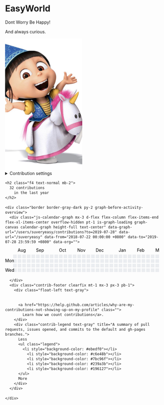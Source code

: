 # EasyWorld

Dont Worry Be Happy!

And always curious.

<img src="https://github.com/suveryeasy/EasyWorld/raw/master/pic/20170616173101_wjdLU.jpg" width="50%" height="50%">


<div class="js-yearly-contributions">
  
<div class="position-relative">

      
<details class="details-reset details-overlay dropdown float-right mt-1">
  <summary class="pinned-items-setting-link muted-link " aria-haspopup="menu">
    Contribution settings
    <div class="dropdown-caret"></div>
  </summary>

  <details-menu class="dropdown-menu dropdown-menu-sw contributions-setting-menu" role="menu">
    <form class="edit_user" action="/users/suveryeasy/set_private_contributions_preference" accept-charset="UTF-8" method="post"><input name="utf8" type="hidden" value="✓"><input type="hidden" name="_method" value="put"><input type="hidden" name="authenticity_token" value="ZTSat4PP/MVnZQy3IKjB4ooVgDxlEBQfmlSDa7eALY+NkyI0rFCyOiMGLx+N3VNBLf0jKvRn8bScfWdgbrbcIw==">
      <input type="hidden" name="return_to" id="return_to" value="profile" class="form-control">
      <button name="user[show_private_contribution_count]" value="1" type="submit" class="dropdown-item ws-normal btn-link text-left pl-5 " role="menuitem">
        <div class="text-bold">Private contributions</div>
        <span class="f6 mt-1">
            Turning on private contributions will show anonymized
            private activity on your profile.
        </span>
      </button>
</form>    <div role="none" class="dropdown-divider"></div>
    <form class="edit_user" action="/users/suveryeasy/set_activity_overview_preference" accept-charset="UTF-8" method="post"><input name="utf8" type="hidden" value="✓"><input type="hidden" name="_method" value="put"><input type="hidden" name="authenticity_token" value="8ikw/FO+HoR/Ui5DV6YRXrtPqO8vR4Txx6EOJqhlZfYuu0shxDgDTgmF5aLgvFZy6T4hYkYfWg3pCe2RlB4c3w==">
      <button type="submit" name="user[activity_overview_enabled]" value="1" class="dropdown-item ws-normal btn-link text-left pl-5 " role="menuitem">
        <div class="d-flex flex-items-center text-bold">
          Activity overview
        </div>
        <span class="f6 mt-1">
            Turning on the activity overview will show an overview of your activity
            across organizations and repositories.
        </span>
      </button>
</form>  </details-menu>
</details>


    <h2 class="f4 text-normal mb-2">
      32 contributions
        in the last year
    </h2>

    <div class="border border-gray-dark py-2 graph-before-activity-overview">
      <div class="js-calendar-graph mx-3 d-flex flex-column flex-items-end flex-xl-items-center overflow-hidden pt-1 is-graph-loading graph-canvas calendar-graph height-full text-center" data-graph-url="/users/suveryeasy/contributions?to=2019-07-28" data-url="/suveryeasy" data-from="2018-07-22 00:00:00 +0800" data-to="2019-07-28 23:59:59 +0800" data-org="">
        
<svg width="828" height="128" class="js-calendar-graph-svg">
  <g transform="translate(10, 20)" data-hydro-click="{&quot;event_type&quot;:&quot;user_profile.click&quot;,&quot;payload&quot;:{&quot;profile_user_id&quot;:53360325,&quot;target&quot;:&quot;CONTRIBUTION_CALENDAR_SQUARE&quot;,&quot;user_id&quot;:53360325,&quot;client_id&quot;:&quot;989712869.1564227621&quot;,&quot;originating_request_id&quot;:&quot;EAC4:5846:4E9FD4:71B9EA:5D3D232C&quot;,&quot;originating_url&quot;:&quot;https://github.com/suveryeasy&quot;,&quot;referrer&quot;:&quot;https://github.com/explore&quot;}}" data-hydro-click-hmac="9227486782c7e0b53fb16f0a1d66092c3379e82e0527aa6fef6b3cdaea2ec16a">
      <g transform="translate(0, 0)">
          <rect class="day" width="12" height="12" x="16" y="0" fill="#ebedf0" data-count="0" data-date="2018-07-29"></rect>
          <rect class="day" width="12" height="12" x="16" y="15" fill="#ebedf0" data-count="0" data-date="2018-07-30"></rect>
          <rect class="day" width="12" height="12" x="16" y="30" fill="#ebedf0" data-count="0" data-date="2018-07-31"></rect>
          <rect class="day" width="12" height="12" x="16" y="45" fill="#ebedf0" data-count="0" data-date="2018-08-01"></rect>
          <rect class="day" width="12" height="12" x="16" y="60" fill="#ebedf0" data-count="0" data-date="2018-08-02"></rect>
          <rect class="day" width="12" height="12" x="16" y="75" fill="#ebedf0" data-count="0" data-date="2018-08-03"></rect>
          <rect class="day" width="12" height="12" x="16" y="90" fill="#ebedf0" data-count="0" data-date="2018-08-04"></rect>
      </g>
      <g transform="translate(16, 0)">
          <rect class="day" width="12" height="12" x="15" y="0" fill="#ebedf0" data-count="0" data-date="2018-08-05"></rect>
          <rect class="day" width="12" height="12" x="15" y="15" fill="#ebedf0" data-count="0" data-date="2018-08-06"></rect>
          <rect class="day" width="12" height="12" x="15" y="30" fill="#ebedf0" data-count="0" data-date="2018-08-07"></rect>
          <rect class="day" width="12" height="12" x="15" y="45" fill="#ebedf0" data-count="0" data-date="2018-08-08"></rect>
          <rect class="day" width="12" height="12" x="15" y="60" fill="#ebedf0" data-count="0" data-date="2018-08-09"></rect>
          <rect class="day" width="12" height="12" x="15" y="75" fill="#ebedf0" data-count="0" data-date="2018-08-10"></rect>
          <rect class="day" width="12" height="12" x="15" y="90" fill="#ebedf0" data-count="0" data-date="2018-08-11"></rect>
      </g>
      <g transform="translate(32, 0)">
          <rect class="day" width="12" height="12" x="14" y="0" fill="#ebedf0" data-count="0" data-date="2018-08-12"></rect>
          <rect class="day" width="12" height="12" x="14" y="15" fill="#ebedf0" data-count="0" data-date="2018-08-13"></rect>
          <rect class="day" width="12" height="12" x="14" y="30" fill="#ebedf0" data-count="0" data-date="2018-08-14"></rect>
          <rect class="day" width="12" height="12" x="14" y="45" fill="#ebedf0" data-count="0" data-date="2018-08-15"></rect>
          <rect class="day" width="12" height="12" x="14" y="60" fill="#ebedf0" data-count="0" data-date="2018-08-16"></rect>
          <rect class="day" width="12" height="12" x="14" y="75" fill="#ebedf0" data-count="0" data-date="2018-08-17"></rect>
          <rect class="day" width="12" height="12" x="14" y="90" fill="#ebedf0" data-count="0" data-date="2018-08-18"></rect>
      </g>
      <g transform="translate(48, 0)">
          <rect class="day" width="12" height="12" x="13" y="0" fill="#ebedf0" data-count="0" data-date="2018-08-19"></rect>
          <rect class="day" width="12" height="12" x="13" y="15" fill="#ebedf0" data-count="0" data-date="2018-08-20"></rect>
          <rect class="day" width="12" height="12" x="13" y="30" fill="#ebedf0" data-count="0" data-date="2018-08-21"></rect>
          <rect class="day" width="12" height="12" x="13" y="45" fill="#ebedf0" data-count="0" data-date="2018-08-22"></rect>
          <rect class="day" width="12" height="12" x="13" y="60" fill="#ebedf0" data-count="0" data-date="2018-08-23"></rect>
          <rect class="day" width="12" height="12" x="13" y="75" fill="#ebedf0" data-count="0" data-date="2018-08-24"></rect>
          <rect class="day" width="12" height="12" x="13" y="90" fill="#ebedf0" data-count="0" data-date="2018-08-25"></rect>
      </g>
      <g transform="translate(64, 0)">
          <rect class="day" width="12" height="12" x="12" y="0" fill="#ebedf0" data-count="0" data-date="2018-08-26"></rect>
          <rect class="day" width="12" height="12" x="12" y="15" fill="#ebedf0" data-count="0" data-date="2018-08-27"></rect>
          <rect class="day" width="12" height="12" x="12" y="30" fill="#ebedf0" data-count="0" data-date="2018-08-28"></rect>
          <rect class="day" width="12" height="12" x="12" y="45" fill="#ebedf0" data-count="0" data-date="2018-08-29"></rect>
          <rect class="day" width="12" height="12" x="12" y="60" fill="#ebedf0" data-count="0" data-date="2018-08-30"></rect>
          <rect class="day" width="12" height="12" x="12" y="75" fill="#ebedf0" data-count="0" data-date="2018-08-31"></rect>
          <rect class="day" width="12" height="12" x="12" y="90" fill="#ebedf0" data-count="0" data-date="2018-09-01"></rect>
      </g>
      <g transform="translate(80, 0)">
          <rect class="day" width="12" height="12" x="11" y="0" fill="#ebedf0" data-count="0" data-date="2018-09-02"></rect>
          <rect class="day" width="12" height="12" x="11" y="15" fill="#ebedf0" data-count="0" data-date="2018-09-03"></rect>
          <rect class="day" width="12" height="12" x="11" y="30" fill="#ebedf0" data-count="0" data-date="2018-09-04"></rect>
          <rect class="day" width="12" height="12" x="11" y="45" fill="#ebedf0" data-count="0" data-date="2018-09-05"></rect>
          <rect class="day" width="12" height="12" x="11" y="60" fill="#ebedf0" data-count="0" data-date="2018-09-06"></rect>
          <rect class="day" width="12" height="12" x="11" y="75" fill="#ebedf0" data-count="0" data-date="2018-09-07"></rect>
          <rect class="day" width="12" height="12" x="11" y="90" fill="#ebedf0" data-count="0" data-date="2018-09-08"></rect>
      </g>
      <g transform="translate(96, 0)">
          <rect class="day" width="12" height="12" x="10" y="0" fill="#ebedf0" data-count="0" data-date="2018-09-09"></rect>
          <rect class="day" width="12" height="12" x="10" y="15" fill="#ebedf0" data-count="0" data-date="2018-09-10"></rect>
          <rect class="day" width="12" height="12" x="10" y="30" fill="#ebedf0" data-count="0" data-date="2018-09-11"></rect>
          <rect class="day" width="12" height="12" x="10" y="45" fill="#ebedf0" data-count="0" data-date="2018-09-12"></rect>
          <rect class="day" width="12" height="12" x="10" y="60" fill="#ebedf0" data-count="0" data-date="2018-09-13"></rect>
          <rect class="day" width="12" height="12" x="10" y="75" fill="#ebedf0" data-count="0" data-date="2018-09-14"></rect>
          <rect class="day" width="12" height="12" x="10" y="90" fill="#ebedf0" data-count="0" data-date="2018-09-15"></rect>
      </g>
      <g transform="translate(112, 0)">
          <rect class="day" width="12" height="12" x="9" y="0" fill="#ebedf0" data-count="0" data-date="2018-09-16"></rect>
          <rect class="day" width="12" height="12" x="9" y="15" fill="#ebedf0" data-count="0" data-date="2018-09-17"></rect>
          <rect class="day" width="12" height="12" x="9" y="30" fill="#ebedf0" data-count="0" data-date="2018-09-18"></rect>
          <rect class="day" width="12" height="12" x="9" y="45" fill="#ebedf0" data-count="0" data-date="2018-09-19"></rect>
          <rect class="day" width="12" height="12" x="9" y="60" fill="#ebedf0" data-count="0" data-date="2018-09-20"></rect>
          <rect class="day" width="12" height="12" x="9" y="75" fill="#ebedf0" data-count="0" data-date="2018-09-21"></rect>
          <rect class="day" width="12" height="12" x="9" y="90" fill="#ebedf0" data-count="0" data-date="2018-09-22"></rect>
      </g>
      <g transform="translate(128, 0)">
          <rect class="day" width="12" height="12" x="8" y="0" fill="#ebedf0" data-count="0" data-date="2018-09-23"></rect>
          <rect class="day" width="12" height="12" x="8" y="15" fill="#ebedf0" data-count="0" data-date="2018-09-24"></rect>
          <rect class="day" width="12" height="12" x="8" y="30" fill="#ebedf0" data-count="0" data-date="2018-09-25"></rect>
          <rect class="day" width="12" height="12" x="8" y="45" fill="#ebedf0" data-count="0" data-date="2018-09-26"></rect>
          <rect class="day" width="12" height="12" x="8" y="60" fill="#ebedf0" data-count="0" data-date="2018-09-27"></rect>
          <rect class="day" width="12" height="12" x="8" y="75" fill="#ebedf0" data-count="0" data-date="2018-09-28"></rect>
          <rect class="day" width="12" height="12" x="8" y="90" fill="#ebedf0" data-count="0" data-date="2018-09-29"></rect>
      </g>
      <g transform="translate(144, 0)">
          <rect class="day" width="12" height="12" x="7" y="0" fill="#ebedf0" data-count="0" data-date="2018-09-30"></rect>
          <rect class="day" width="12" height="12" x="7" y="15" fill="#ebedf0" data-count="0" data-date="2018-10-01"></rect>
          <rect class="day" width="12" height="12" x="7" y="30" fill="#ebedf0" data-count="0" data-date="2018-10-02"></rect>
          <rect class="day" width="12" height="12" x="7" y="45" fill="#ebedf0" data-count="0" data-date="2018-10-03"></rect>
          <rect class="day" width="12" height="12" x="7" y="60" fill="#ebedf0" data-count="0" data-date="2018-10-04"></rect>
          <rect class="day" width="12" height="12" x="7" y="75" fill="#ebedf0" data-count="0" data-date="2018-10-05"></rect>
          <rect class="day" width="12" height="12" x="7" y="90" fill="#ebedf0" data-count="0" data-date="2018-10-06"></rect>
      </g>
      <g transform="translate(160, 0)">
          <rect class="day" width="12" height="12" x="6" y="0" fill="#ebedf0" data-count="0" data-date="2018-10-07"></rect>
          <rect class="day" width="12" height="12" x="6" y="15" fill="#ebedf0" data-count="0" data-date="2018-10-08"></rect>
          <rect class="day" width="12" height="12" x="6" y="30" fill="#ebedf0" data-count="0" data-date="2018-10-09"></rect>
          <rect class="day" width="12" height="12" x="6" y="45" fill="#ebedf0" data-count="0" data-date="2018-10-10"></rect>
          <rect class="day" width="12" height="12" x="6" y="60" fill="#ebedf0" data-count="0" data-date="2018-10-11"></rect>
          <rect class="day" width="12" height="12" x="6" y="75" fill="#ebedf0" data-count="0" data-date="2018-10-12"></rect>
          <rect class="day" width="12" height="12" x="6" y="90" fill="#ebedf0" data-count="0" data-date="2018-10-13"></rect>
      </g>
      <g transform="translate(176, 0)">
          <rect class="day" width="12" height="12" x="5" y="0" fill="#ebedf0" data-count="0" data-date="2018-10-14"></rect>
          <rect class="day" width="12" height="12" x="5" y="15" fill="#ebedf0" data-count="0" data-date="2018-10-15"></rect>
          <rect class="day" width="12" height="12" x="5" y="30" fill="#ebedf0" data-count="0" data-date="2018-10-16"></rect>
          <rect class="day" width="12" height="12" x="5" y="45" fill="#ebedf0" data-count="0" data-date="2018-10-17"></rect>
          <rect class="day" width="12" height="12" x="5" y="60" fill="#ebedf0" data-count="0" data-date="2018-10-18"></rect>
          <rect class="day" width="12" height="12" x="5" y="75" fill="#ebedf0" data-count="0" data-date="2018-10-19"></rect>
          <rect class="day" width="12" height="12" x="5" y="90" fill="#ebedf0" data-count="0" data-date="2018-10-20"></rect>
      </g>
      <g transform="translate(192, 0)">
          <rect class="day" width="12" height="12" x="4" y="0" fill="#ebedf0" data-count="0" data-date="2018-10-21"></rect>
          <rect class="day" width="12" height="12" x="4" y="15" fill="#ebedf0" data-count="0" data-date="2018-10-22"></rect>
          <rect class="day" width="12" height="12" x="4" y="30" fill="#ebedf0" data-count="0" data-date="2018-10-23"></rect>
          <rect class="day" width="12" height="12" x="4" y="45" fill="#ebedf0" data-count="0" data-date="2018-10-24"></rect>
          <rect class="day" width="12" height="12" x="4" y="60" fill="#ebedf0" data-count="0" data-date="2018-10-25"></rect>
          <rect class="day" width="12" height="12" x="4" y="75" fill="#ebedf0" data-count="0" data-date="2018-10-26"></rect>
          <rect class="day" width="12" height="12" x="4" y="90" fill="#ebedf0" data-count="0" data-date="2018-10-27"></rect>
      </g>
      <g transform="translate(208, 0)">
          <rect class="day" width="12" height="12" x="3" y="0" fill="#ebedf0" data-count="0" data-date="2018-10-28"></rect>
          <rect class="day" width="12" height="12" x="3" y="15" fill="#ebedf0" data-count="0" data-date="2018-10-29"></rect>
          <rect class="day" width="12" height="12" x="3" y="30" fill="#ebedf0" data-count="0" data-date="2018-10-30"></rect>
          <rect class="day" width="12" height="12" x="3" y="45" fill="#ebedf0" data-count="0" data-date="2018-10-31"></rect>
          <rect class="day" width="12" height="12" x="3" y="60" fill="#ebedf0" data-count="0" data-date="2018-11-01"></rect>
          <rect class="day" width="12" height="12" x="3" y="75" fill="#ebedf0" data-count="0" data-date="2018-11-02"></rect>
          <rect class="day" width="12" height="12" x="3" y="90" fill="#ebedf0" data-count="0" data-date="2018-11-03"></rect>
      </g>
      <g transform="translate(224, 0)">
          <rect class="day" width="12" height="12" x="2" y="0" fill="#ebedf0" data-count="0" data-date="2018-11-04"></rect>
          <rect class="day" width="12" height="12" x="2" y="15" fill="#ebedf0" data-count="0" data-date="2018-11-05"></rect>
          <rect class="day" width="12" height="12" x="2" y="30" fill="#ebedf0" data-count="0" data-date="2018-11-06"></rect>
          <rect class="day" width="12" height="12" x="2" y="45" fill="#ebedf0" data-count="0" data-date="2018-11-07"></rect>
          <rect class="day" width="12" height="12" x="2" y="60" fill="#ebedf0" data-count="0" data-date="2018-11-08"></rect>
          <rect class="day" width="12" height="12" x="2" y="75" fill="#ebedf0" data-count="0" data-date="2018-11-09"></rect>
          <rect class="day" width="12" height="12" x="2" y="90" fill="#ebedf0" data-count="0" data-date="2018-11-10"></rect>
      </g>
      <g transform="translate(240, 0)">
          <rect class="day" width="12" height="12" x="1" y="0" fill="#ebedf0" data-count="0" data-date="2018-11-11"></rect>
          <rect class="day" width="12" height="12" x="1" y="15" fill="#ebedf0" data-count="0" data-date="2018-11-12"></rect>
          <rect class="day" width="12" height="12" x="1" y="30" fill="#ebedf0" data-count="0" data-date="2018-11-13"></rect>
          <rect class="day" width="12" height="12" x="1" y="45" fill="#ebedf0" data-count="0" data-date="2018-11-14"></rect>
          <rect class="day" width="12" height="12" x="1" y="60" fill="#ebedf0" data-count="0" data-date="2018-11-15"></rect>
          <rect class="day" width="12" height="12" x="1" y="75" fill="#ebedf0" data-count="0" data-date="2018-11-16"></rect>
          <rect class="day" width="12" height="12" x="1" y="90" fill="#ebedf0" data-count="0" data-date="2018-11-17"></rect>
      </g>
      <g transform="translate(256, 0)">
          <rect class="day" width="12" height="12" x="0" y="0" fill="#ebedf0" data-count="0" data-date="2018-11-18"></rect>
          <rect class="day" width="12" height="12" x="0" y="15" fill="#ebedf0" data-count="0" data-date="2018-11-19"></rect>
          <rect class="day" width="12" height="12" x="0" y="30" fill="#ebedf0" data-count="0" data-date="2018-11-20"></rect>
          <rect class="day" width="12" height="12" x="0" y="45" fill="#ebedf0" data-count="0" data-date="2018-11-21"></rect>
          <rect class="day" width="12" height="12" x="0" y="60" fill="#ebedf0" data-count="0" data-date="2018-11-22"></rect>
          <rect class="day" width="12" height="12" x="0" y="75" fill="#ebedf0" data-count="0" data-date="2018-11-23"></rect>
          <rect class="day" width="12" height="12" x="0" y="90" fill="#ebedf0" data-count="0" data-date="2018-11-24"></rect>
      </g>
      <g transform="translate(272, 0)">
          <rect class="day" width="12" height="12" x="-1" y="0" fill="#ebedf0" data-count="0" data-date="2018-11-25"></rect>
          <rect class="day" width="12" height="12" x="-1" y="15" fill="#ebedf0" data-count="0" data-date="2018-11-26"></rect>
          <rect class="day" width="12" height="12" x="-1" y="30" fill="#ebedf0" data-count="0" data-date="2018-11-27"></rect>
          <rect class="day" width="12" height="12" x="-1" y="45" fill="#ebedf0" data-count="0" data-date="2018-11-28"></rect>
          <rect class="day" width="12" height="12" x="-1" y="60" fill="#ebedf0" data-count="0" data-date="2018-11-29"></rect>
          <rect class="day" width="12" height="12" x="-1" y="75" fill="#ebedf0" data-count="0" data-date="2018-11-30"></rect>
          <rect class="day" width="12" height="12" x="-1" y="90" fill="#ebedf0" data-count="0" data-date="2018-12-01"></rect>
      </g>
      <g transform="translate(288, 0)">
          <rect class="day" width="12" height="12" x="-2" y="0" fill="#ebedf0" data-count="0" data-date="2018-12-02"></rect>
          <rect class="day" width="12" height="12" x="-2" y="15" fill="#ebedf0" data-count="0" data-date="2018-12-03"></rect>
          <rect class="day" width="12" height="12" x="-2" y="30" fill="#ebedf0" data-count="0" data-date="2018-12-04"></rect>
          <rect class="day" width="12" height="12" x="-2" y="45" fill="#ebedf0" data-count="0" data-date="2018-12-05"></rect>
          <rect class="day" width="12" height="12" x="-2" y="60" fill="#ebedf0" data-count="0" data-date="2018-12-06"></rect>
          <rect class="day" width="12" height="12" x="-2" y="75" fill="#ebedf0" data-count="0" data-date="2018-12-07"></rect>
          <rect class="day" width="12" height="12" x="-2" y="90" fill="#ebedf0" data-count="0" data-date="2018-12-08"></rect>
      </g>
      <g transform="translate(304, 0)">
          <rect class="day" width="12" height="12" x="-3" y="0" fill="#ebedf0" data-count="0" data-date="2018-12-09"></rect>
          <rect class="day" width="12" height="12" x="-3" y="15" fill="#ebedf0" data-count="0" data-date="2018-12-10"></rect>
          <rect class="day" width="12" height="12" x="-3" y="30" fill="#ebedf0" data-count="0" data-date="2018-12-11"></rect>
          <rect class="day" width="12" height="12" x="-3" y="45" fill="#ebedf0" data-count="0" data-date="2018-12-12"></rect>
          <rect class="day" width="12" height="12" x="-3" y="60" fill="#ebedf0" data-count="0" data-date="2018-12-13"></rect>
          <rect class="day" width="12" height="12" x="-3" y="75" fill="#ebedf0" data-count="0" data-date="2018-12-14"></rect>
          <rect class="day" width="12" height="12" x="-3" y="90" fill="#ebedf0" data-count="0" data-date="2018-12-15"></rect>
      </g>
      <g transform="translate(320, 0)">
          <rect class="day" width="12" height="12" x="-4" y="0" fill="#ebedf0" data-count="0" data-date="2018-12-16"></rect>
          <rect class="day" width="12" height="12" x="-4" y="15" fill="#ebedf0" data-count="0" data-date="2018-12-17"></rect>
          <rect class="day" width="12" height="12" x="-4" y="30" fill="#ebedf0" data-count="0" data-date="2018-12-18"></rect>
          <rect class="day" width="12" height="12" x="-4" y="45" fill="#ebedf0" data-count="0" data-date="2018-12-19"></rect>
          <rect class="day" width="12" height="12" x="-4" y="60" fill="#ebedf0" data-count="0" data-date="2018-12-20"></rect>
          <rect class="day" width="12" height="12" x="-4" y="75" fill="#ebedf0" data-count="0" data-date="2018-12-21"></rect>
          <rect class="day" width="12" height="12" x="-4" y="90" fill="#ebedf0" data-count="0" data-date="2018-12-22"></rect>
      </g>
      <g transform="translate(336, 0)">
          <rect class="day" width="12" height="12" x="-5" y="0" fill="#ebedf0" data-count="0" data-date="2018-12-23"></rect>
          <rect class="day" width="12" height="12" x="-5" y="15" fill="#ebedf0" data-count="0" data-date="2018-12-24"></rect>
          <rect class="day" width="12" height="12" x="-5" y="30" fill="#ebedf0" data-count="0" data-date="2018-12-25"></rect>
          <rect class="day" width="12" height="12" x="-5" y="45" fill="#ebedf0" data-count="0" data-date="2018-12-26"></rect>
          <rect class="day" width="12" height="12" x="-5" y="60" fill="#ebedf0" data-count="0" data-date="2018-12-27"></rect>
          <rect class="day" width="12" height="12" x="-5" y="75" fill="#ebedf0" data-count="0" data-date="2018-12-28"></rect>
          <rect class="day" width="12" height="12" x="-5" y="90" fill="#ebedf0" data-count="0" data-date="2018-12-29"></rect>
      </g>
      <g transform="translate(352, 0)">
          <rect class="day" width="12" height="12" x="-6" y="0" fill="#ebedf0" data-count="0" data-date="2018-12-30"></rect>
          <rect class="day" width="12" height="12" x="-6" y="15" fill="#ebedf0" data-count="0" data-date="2018-12-31"></rect>
          <rect class="day" width="12" height="12" x="-6" y="30" fill="#ebedf0" data-count="0" data-date="2019-01-01"></rect>
          <rect class="day" width="12" height="12" x="-6" y="45" fill="#ebedf0" data-count="0" data-date="2019-01-02"></rect>
          <rect class="day" width="12" height="12" x="-6" y="60" fill="#ebedf0" data-count="0" data-date="2019-01-03"></rect>
          <rect class="day" width="12" height="12" x="-6" y="75" fill="#ebedf0" data-count="0" data-date="2019-01-04"></rect>
          <rect class="day" width="12" height="12" x="-6" y="90" fill="#ebedf0" data-count="0" data-date="2019-01-05"></rect>
      </g>
      <g transform="translate(368, 0)">
          <rect class="day" width="12" height="12" x="-7" y="0" fill="#ebedf0" data-count="0" data-date="2019-01-06"></rect>
          <rect class="day" width="12" height="12" x="-7" y="15" fill="#ebedf0" data-count="0" data-date="2019-01-07"></rect>
          <rect class="day" width="12" height="12" x="-7" y="30" fill="#ebedf0" data-count="0" data-date="2019-01-08"></rect>
          <rect class="day" width="12" height="12" x="-7" y="45" fill="#ebedf0" data-count="0" data-date="2019-01-09"></rect>
          <rect class="day" width="12" height="12" x="-7" y="60" fill="#ebedf0" data-count="0" data-date="2019-01-10"></rect>
          <rect class="day" width="12" height="12" x="-7" y="75" fill="#ebedf0" data-count="0" data-date="2019-01-11"></rect>
          <rect class="day" width="12" height="12" x="-7" y="90" fill="#ebedf0" data-count="0" data-date="2019-01-12"></rect>
      </g>
      <g transform="translate(384, 0)">
          <rect class="day" width="12" height="12" x="-8" y="0" fill="#ebedf0" data-count="0" data-date="2019-01-13"></rect>
          <rect class="day" width="12" height="12" x="-8" y="15" fill="#ebedf0" data-count="0" data-date="2019-01-14"></rect>
          <rect class="day" width="12" height="12" x="-8" y="30" fill="#ebedf0" data-count="0" data-date="2019-01-15"></rect>
          <rect class="day" width="12" height="12" x="-8" y="45" fill="#ebedf0" data-count="0" data-date="2019-01-16"></rect>
          <rect class="day" width="12" height="12" x="-8" y="60" fill="#ebedf0" data-count="0" data-date="2019-01-17"></rect>
          <rect class="day" width="12" height="12" x="-8" y="75" fill="#ebedf0" data-count="0" data-date="2019-01-18"></rect>
          <rect class="day" width="12" height="12" x="-8" y="90" fill="#ebedf0" data-count="0" data-date="2019-01-19"></rect>
      </g>
      <g transform="translate(400, 0)">
          <rect class="day" width="12" height="12" x="-9" y="0" fill="#ebedf0" data-count="0" data-date="2019-01-20"></rect>
          <rect class="day" width="12" height="12" x="-9" y="15" fill="#ebedf0" data-count="0" data-date="2019-01-21"></rect>
          <rect class="day" width="12" height="12" x="-9" y="30" fill="#ebedf0" data-count="0" data-date="2019-01-22"></rect>
          <rect class="day" width="12" height="12" x="-9" y="45" fill="#ebedf0" data-count="0" data-date="2019-01-23"></rect>
          <rect class="day" width="12" height="12" x="-9" y="60" fill="#ebedf0" data-count="0" data-date="2019-01-24"></rect>
          <rect class="day" width="12" height="12" x="-9" y="75" fill="#ebedf0" data-count="0" data-date="2019-01-25"></rect>
          <rect class="day" width="12" height="12" x="-9" y="90" fill="#ebedf0" data-count="0" data-date="2019-01-26"></rect>
      </g>
      <g transform="translate(416, 0)">
          <rect class="day" width="12" height="12" x="-10" y="0" fill="#ebedf0" data-count="0" data-date="2019-01-27"></rect>
          <rect class="day" width="12" height="12" x="-10" y="15" fill="#ebedf0" data-count="0" data-date="2019-01-28"></rect>
          <rect class="day" width="12" height="12" x="-10" y="30" fill="#ebedf0" data-count="0" data-date="2019-01-29"></rect>
          <rect class="day" width="12" height="12" x="-10" y="45" fill="#ebedf0" data-count="0" data-date="2019-01-30"></rect>
          <rect class="day" width="12" height="12" x="-10" y="60" fill="#ebedf0" data-count="0" data-date="2019-01-31"></rect>
          <rect class="day" width="12" height="12" x="-10" y="75" fill="#ebedf0" data-count="0" data-date="2019-02-01"></rect>
          <rect class="day" width="12" height="12" x="-10" y="90" fill="#ebedf0" data-count="0" data-date="2019-02-02"></rect>
      </g>
      <g transform="translate(432, 0)">
          <rect class="day" width="12" height="12" x="-11" y="0" fill="#ebedf0" data-count="0" data-date="2019-02-03"></rect>
          <rect class="day" width="12" height="12" x="-11" y="15" fill="#ebedf0" data-count="0" data-date="2019-02-04"></rect>
          <rect class="day" width="12" height="12" x="-11" y="30" fill="#ebedf0" data-count="0" data-date="2019-02-05"></rect>
          <rect class="day" width="12" height="12" x="-11" y="45" fill="#ebedf0" data-count="0" data-date="2019-02-06"></rect>
          <rect class="day" width="12" height="12" x="-11" y="60" fill="#ebedf0" data-count="0" data-date="2019-02-07"></rect>
          <rect class="day" width="12" height="12" x="-11" y="75" fill="#ebedf0" data-count="0" data-date="2019-02-08"></rect>
          <rect class="day" width="12" height="12" x="-11" y="90" fill="#ebedf0" data-count="0" data-date="2019-02-09"></rect>
      </g>
      <g transform="translate(448, 0)">
          <rect class="day" width="12" height="12" x="-12" y="0" fill="#ebedf0" data-count="0" data-date="2019-02-10"></rect>
          <rect class="day" width="12" height="12" x="-12" y="15" fill="#ebedf0" data-count="0" data-date="2019-02-11"></rect>
          <rect class="day" width="12" height="12" x="-12" y="30" fill="#ebedf0" data-count="0" data-date="2019-02-12"></rect>
          <rect class="day" width="12" height="12" x="-12" y="45" fill="#ebedf0" data-count="0" data-date="2019-02-13"></rect>
          <rect class="day" width="12" height="12" x="-12" y="60" fill="#ebedf0" data-count="0" data-date="2019-02-14"></rect>
          <rect class="day" width="12" height="12" x="-12" y="75" fill="#ebedf0" data-count="0" data-date="2019-02-15"></rect>
          <rect class="day" width="12" height="12" x="-12" y="90" fill="#ebedf0" data-count="0" data-date="2019-02-16"></rect>
      </g>
      <g transform="translate(464, 0)">
          <rect class="day" width="12" height="12" x="-13" y="0" fill="#ebedf0" data-count="0" data-date="2019-02-17"></rect>
          <rect class="day" width="12" height="12" x="-13" y="15" fill="#ebedf0" data-count="0" data-date="2019-02-18"></rect>
          <rect class="day" width="12" height="12" x="-13" y="30" fill="#ebedf0" data-count="0" data-date="2019-02-19"></rect>
          <rect class="day" width="12" height="12" x="-13" y="45" fill="#ebedf0" data-count="0" data-date="2019-02-20"></rect>
          <rect class="day" width="12" height="12" x="-13" y="60" fill="#ebedf0" data-count="0" data-date="2019-02-21"></rect>
          <rect class="day" width="12" height="12" x="-13" y="75" fill="#ebedf0" data-count="0" data-date="2019-02-22"></rect>
          <rect class="day" width="12" height="12" x="-13" y="90" fill="#ebedf0" data-count="0" data-date="2019-02-23"></rect>
      </g>
      <g transform="translate(480, 0)">
          <rect class="day" width="12" height="12" x="-14" y="0" fill="#ebedf0" data-count="0" data-date="2019-02-24"></rect>
          <rect class="day" width="12" height="12" x="-14" y="15" fill="#ebedf0" data-count="0" data-date="2019-02-25"></rect>
          <rect class="day" width="12" height="12" x="-14" y="30" fill="#ebedf0" data-count="0" data-date="2019-02-26"></rect>
          <rect class="day" width="12" height="12" x="-14" y="45" fill="#ebedf0" data-count="0" data-date="2019-02-27"></rect>
          <rect class="day" width="12" height="12" x="-14" y="60" fill="#ebedf0" data-count="0" data-date="2019-02-28"></rect>
          <rect class="day" width="12" height="12" x="-14" y="75" fill="#ebedf0" data-count="0" data-date="2019-03-01"></rect>
          <rect class="day" width="12" height="12" x="-14" y="90" fill="#ebedf0" data-count="0" data-date="2019-03-02"></rect>
      </g>
      <g transform="translate(496, 0)">
          <rect class="day" width="12" height="12" x="-15" y="0" fill="#ebedf0" data-count="0" data-date="2019-03-03"></rect>
          <rect class="day" width="12" height="12" x="-15" y="15" fill="#ebedf0" data-count="0" data-date="2019-03-04"></rect>
          <rect class="day" width="12" height="12" x="-15" y="30" fill="#ebedf0" data-count="0" data-date="2019-03-05"></rect>
          <rect class="day" width="12" height="12" x="-15" y="45" fill="#ebedf0" data-count="0" data-date="2019-03-06"></rect>
          <rect class="day" width="12" height="12" x="-15" y="60" fill="#ebedf0" data-count="0" data-date="2019-03-07"></rect>
          <rect class="day" width="12" height="12" x="-15" y="75" fill="#ebedf0" data-count="0" data-date="2019-03-08"></rect>
          <rect class="day" width="12" height="12" x="-15" y="90" fill="#ebedf0" data-count="0" data-date="2019-03-09"></rect>
      </g>
      <g transform="translate(512, 0)">
          <rect class="day" width="12" height="12" x="-16" y="0" fill="#ebedf0" data-count="0" data-date="2019-03-10"></rect>
          <rect class="day" width="12" height="12" x="-16" y="15" fill="#ebedf0" data-count="0" data-date="2019-03-11"></rect>
          <rect class="day" width="12" height="12" x="-16" y="30" fill="#ebedf0" data-count="0" data-date="2019-03-12"></rect>
          <rect class="day" width="12" height="12" x="-16" y="45" fill="#ebedf0" data-count="0" data-date="2019-03-13"></rect>
          <rect class="day" width="12" height="12" x="-16" y="60" fill="#ebedf0" data-count="0" data-date="2019-03-14"></rect>
          <rect class="day" width="12" height="12" x="-16" y="75" fill="#ebedf0" data-count="0" data-date="2019-03-15"></rect>
          <rect class="day" width="12" height="12" x="-16" y="90" fill="#ebedf0" data-count="0" data-date="2019-03-16"></rect>
      </g>
      <g transform="translate(528, 0)">
          <rect class="day" width="12" height="12" x="-17" y="0" fill="#ebedf0" data-count="0" data-date="2019-03-17"></rect>
          <rect class="day" width="12" height="12" x="-17" y="15" fill="#ebedf0" data-count="0" data-date="2019-03-18"></rect>
          <rect class="day" width="12" height="12" x="-17" y="30" fill="#ebedf0" data-count="0" data-date="2019-03-19"></rect>
          <rect class="day" width="12" height="12" x="-17" y="45" fill="#ebedf0" data-count="0" data-date="2019-03-20"></rect>
          <rect class="day" width="12" height="12" x="-17" y="60" fill="#ebedf0" data-count="0" data-date="2019-03-21"></rect>
          <rect class="day" width="12" height="12" x="-17" y="75" fill="#ebedf0" data-count="0" data-date="2019-03-22"></rect>
          <rect class="day" width="12" height="12" x="-17" y="90" fill="#ebedf0" data-count="0" data-date="2019-03-23"></rect>
      </g>
      <g transform="translate(544, 0)">
          <rect class="day" width="12" height="12" x="-18" y="0" fill="#ebedf0" data-count="0" data-date="2019-03-24"></rect>
          <rect class="day" width="12" height="12" x="-18" y="15" fill="#ebedf0" data-count="0" data-date="2019-03-25"></rect>
          <rect class="day" width="12" height="12" x="-18" y="30" fill="#ebedf0" data-count="0" data-date="2019-03-26"></rect>
          <rect class="day" width="12" height="12" x="-18" y="45" fill="#ebedf0" data-count="0" data-date="2019-03-27"></rect>
          <rect class="day" width="12" height="12" x="-18" y="60" fill="#ebedf0" data-count="0" data-date="2019-03-28"></rect>
          <rect class="day" width="12" height="12" x="-18" y="75" fill="#ebedf0" data-count="0" data-date="2019-03-29"></rect>
          <rect class="day" width="12" height="12" x="-18" y="90" fill="#ebedf0" data-count="0" data-date="2019-03-30"></rect>
      </g>
      <g transform="translate(560, 0)">
          <rect class="day" width="12" height="12" x="-19" y="0" fill="#ebedf0" data-count="0" data-date="2019-03-31"></rect>
          <rect class="day" width="12" height="12" x="-19" y="15" fill="#ebedf0" data-count="0" data-date="2019-04-01"></rect>
          <rect class="day" width="12" height="12" x="-19" y="30" fill="#ebedf0" data-count="0" data-date="2019-04-02"></rect>
          <rect class="day" width="12" height="12" x="-19" y="45" fill="#ebedf0" data-count="0" data-date="2019-04-03"></rect>
          <rect class="day" width="12" height="12" x="-19" y="60" fill="#ebedf0" data-count="0" data-date="2019-04-04"></rect>
          <rect class="day" width="12" height="12" x="-19" y="75" fill="#ebedf0" data-count="0" data-date="2019-04-05"></rect>
          <rect class="day" width="12" height="12" x="-19" y="90" fill="#ebedf0" data-count="0" data-date="2019-04-06"></rect>
      </g>
      <g transform="translate(576, 0)">
          <rect class="day" width="12" height="12" x="-20" y="0" fill="#ebedf0" data-count="0" data-date="2019-04-07"></rect>
          <rect class="day" width="12" height="12" x="-20" y="15" fill="#ebedf0" data-count="0" data-date="2019-04-08"></rect>
          <rect class="day" width="12" height="12" x="-20" y="30" fill="#ebedf0" data-count="0" data-date="2019-04-09"></rect>
          <rect class="day" width="12" height="12" x="-20" y="45" fill="#ebedf0" data-count="0" data-date="2019-04-10"></rect>
          <rect class="day" width="12" height="12" x="-20" y="60" fill="#ebedf0" data-count="0" data-date="2019-04-11"></rect>
          <rect class="day" width="12" height="12" x="-20" y="75" fill="#ebedf0" data-count="0" data-date="2019-04-12"></rect>
          <rect class="day" width="12" height="12" x="-20" y="90" fill="#ebedf0" data-count="0" data-date="2019-04-13"></rect>
      </g>
      <g transform="translate(592, 0)">
          <rect class="day" width="12" height="12" x="-21" y="0" fill="#ebedf0" data-count="0" data-date="2019-04-14"></rect>
          <rect class="day" width="12" height="12" x="-21" y="15" fill="#ebedf0" data-count="0" data-date="2019-04-15"></rect>
          <rect class="day" width="12" height="12" x="-21" y="30" fill="#ebedf0" data-count="0" data-date="2019-04-16"></rect>
          <rect class="day" width="12" height="12" x="-21" y="45" fill="#ebedf0" data-count="0" data-date="2019-04-17"></rect>
          <rect class="day" width="12" height="12" x="-21" y="60" fill="#ebedf0" data-count="0" data-date="2019-04-18"></rect>
          <rect class="day" width="12" height="12" x="-21" y="75" fill="#ebedf0" data-count="0" data-date="2019-04-19"></rect>
          <rect class="day" width="12" height="12" x="-21" y="90" fill="#ebedf0" data-count="0" data-date="2019-04-20"></rect>
      </g>
      <g transform="translate(608, 0)">
          <rect class="day" width="12" height="12" x="-22" y="0" fill="#ebedf0" data-count="0" data-date="2019-04-21"></rect>
          <rect class="day" width="12" height="12" x="-22" y="15" fill="#ebedf0" data-count="0" data-date="2019-04-22"></rect>
          <rect class="day" width="12" height="12" x="-22" y="30" fill="#ebedf0" data-count="0" data-date="2019-04-23"></rect>
          <rect class="day" width="12" height="12" x="-22" y="45" fill="#ebedf0" data-count="0" data-date="2019-04-24"></rect>
          <rect class="day" width="12" height="12" x="-22" y="60" fill="#ebedf0" data-count="0" data-date="2019-04-25"></rect>
          <rect class="day" width="12" height="12" x="-22" y="75" fill="#ebedf0" data-count="0" data-date="2019-04-26"></rect>
          <rect class="day" width="12" height="12" x="-22" y="90" fill="#ebedf0" data-count="0" data-date="2019-04-27"></rect>
      </g>
      <g transform="translate(624, 0)">
          <rect class="day" width="12" height="12" x="-23" y="0" fill="#ebedf0" data-count="0" data-date="2019-04-28"></rect>
          <rect class="day" width="12" height="12" x="-23" y="15" fill="#ebedf0" data-count="0" data-date="2019-04-29"></rect>
          <rect class="day" width="12" height="12" x="-23" y="30" fill="#ebedf0" data-count="0" data-date="2019-04-30"></rect>
          <rect class="day" width="12" height="12" x="-23" y="45" fill="#ebedf0" data-count="0" data-date="2019-05-01"></rect>
          <rect class="day" width="12" height="12" x="-23" y="60" fill="#ebedf0" data-count="0" data-date="2019-05-02"></rect>
          <rect class="day" width="12" height="12" x="-23" y="75" fill="#ebedf0" data-count="0" data-date="2019-05-03"></rect>
          <rect class="day" width="12" height="12" x="-23" y="90" fill="#ebedf0" data-count="0" data-date="2019-05-04"></rect>
      </g>
      <g transform="translate(640, 0)">
          <rect class="day" width="12" height="12" x="-24" y="0" fill="#ebedf0" data-count="0" data-date="2019-05-05"></rect>
          <rect class="day" width="12" height="12" x="-24" y="15" fill="#ebedf0" data-count="0" data-date="2019-05-06"></rect>
          <rect class="day" width="12" height="12" x="-24" y="30" fill="#ebedf0" data-count="0" data-date="2019-05-07"></rect>
          <rect class="day" width="12" height="12" x="-24" y="45" fill="#ebedf0" data-count="0" data-date="2019-05-08"></rect>
          <rect class="day" width="12" height="12" x="-24" y="60" fill="#ebedf0" data-count="0" data-date="2019-05-09"></rect>
          <rect class="day" width="12" height="12" x="-24" y="75" fill="#ebedf0" data-count="0" data-date="2019-05-10"></rect>
          <rect class="day" width="12" height="12" x="-24" y="90" fill="#ebedf0" data-count="0" data-date="2019-05-11"></rect>
      </g>
      <g transform="translate(656, 0)">
          <rect class="day" width="12" height="12" x="-25" y="0" fill="#ebedf0" data-count="0" data-date="2019-05-12"></rect>
          <rect class="day" width="12" height="12" x="-25" y="15" fill="#ebedf0" data-count="0" data-date="2019-05-13"></rect>
          <rect class="day" width="12" height="12" x="-25" y="30" fill="#ebedf0" data-count="0" data-date="2019-05-14"></rect>
          <rect class="day" width="12" height="12" x="-25" y="45" fill="#ebedf0" data-count="0" data-date="2019-05-15"></rect>
          <rect class="day" width="12" height="12" x="-25" y="60" fill="#ebedf0" data-count="0" data-date="2019-05-16"></rect>
          <rect class="day" width="12" height="12" x="-25" y="75" fill="#ebedf0" data-count="0" data-date="2019-05-17"></rect>
          <rect class="day" width="12" height="12" x="-25" y="90" fill="#ebedf0" data-count="0" data-date="2019-05-18"></rect>
      </g>
      <g transform="translate(672, 0)">
          <rect class="day" width="12" height="12" x="-26" y="0" fill="#ebedf0" data-count="0" data-date="2019-05-19"></rect>
          <rect class="day" width="12" height="12" x="-26" y="15" fill="#ebedf0" data-count="0" data-date="2019-05-20"></rect>
          <rect class="day" width="12" height="12" x="-26" y="30" fill="#ebedf0" data-count="0" data-date="2019-05-21"></rect>
          <rect class="day" width="12" height="12" x="-26" y="45" fill="#ebedf0" data-count="0" data-date="2019-05-22"></rect>
          <rect class="day" width="12" height="12" x="-26" y="60" fill="#ebedf0" data-count="0" data-date="2019-05-23"></rect>
          <rect class="day" width="12" height="12" x="-26" y="75" fill="#ebedf0" data-count="0" data-date="2019-05-24"></rect>
          <rect class="day" width="12" height="12" x="-26" y="90" fill="#ebedf0" data-count="0" data-date="2019-05-25"></rect>
      </g>
      <g transform="translate(688, 0)">
          <rect class="day" width="12" height="12" x="-27" y="0" fill="#ebedf0" data-count="0" data-date="2019-05-26"></rect>
          <rect class="day" width="12" height="12" x="-27" y="15" fill="#ebedf0" data-count="0" data-date="2019-05-27"></rect>
          <rect class="day" width="12" height="12" x="-27" y="30" fill="#ebedf0" data-count="0" data-date="2019-05-28"></rect>
          <rect class="day" width="12" height="12" x="-27" y="45" fill="#ebedf0" data-count="0" data-date="2019-05-29"></rect>
          <rect class="day" width="12" height="12" x="-27" y="60" fill="#ebedf0" data-count="0" data-date="2019-05-30"></rect>
          <rect class="day" width="12" height="12" x="-27" y="75" fill="#ebedf0" data-count="0" data-date="2019-05-31"></rect>
          <rect class="day" width="12" height="12" x="-27" y="90" fill="#ebedf0" data-count="0" data-date="2019-06-01"></rect>
      </g>
      <g transform="translate(704, 0)">
          <rect class="day" width="12" height="12" x="-28" y="0" fill="#ebedf0" data-count="0" data-date="2019-06-02"></rect>
          <rect class="day" width="12" height="12" x="-28" y="15" fill="#ebedf0" data-count="0" data-date="2019-06-03"></rect>
          <rect class="day" width="12" height="12" x="-28" y="30" fill="#ebedf0" data-count="0" data-date="2019-06-04"></rect>
          <rect class="day" width="12" height="12" x="-28" y="45" fill="#ebedf0" data-count="0" data-date="2019-06-05"></rect>
          <rect class="day" width="12" height="12" x="-28" y="60" fill="#ebedf0" data-count="0" data-date="2019-06-06"></rect>
          <rect class="day" width="12" height="12" x="-28" y="75" fill="#ebedf0" data-count="0" data-date="2019-06-07"></rect>
          <rect class="day" width="12" height="12" x="-28" y="90" fill="#ebedf0" data-count="0" data-date="2019-06-08"></rect>
      </g>
      <g transform="translate(720, 0)">
          <rect class="day" width="12" height="12" x="-29" y="0" fill="#ebedf0" data-count="0" data-date="2019-06-09"></rect>
          <rect class="day" width="12" height="12" x="-29" y="15" fill="#ebedf0" data-count="0" data-date="2019-06-10"></rect>
          <rect class="day" width="12" height="12" x="-29" y="30" fill="#ebedf0" data-count="0" data-date="2019-06-11"></rect>
          <rect class="day" width="12" height="12" x="-29" y="45" fill="#ebedf0" data-count="0" data-date="2019-06-12"></rect>
          <rect class="day" width="12" height="12" x="-29" y="60" fill="#ebedf0" data-count="0" data-date="2019-06-13"></rect>
          <rect class="day" width="12" height="12" x="-29" y="75" fill="#ebedf0" data-count="0" data-date="2019-06-14"></rect>
          <rect class="day" width="12" height="12" x="-29" y="90" fill="#ebedf0" data-count="0" data-date="2019-06-15"></rect>
      </g>
      <g transform="translate(736, 0)">
          <rect class="day" width="12" height="12" x="-30" y="0" fill="#ebedf0" data-count="0" data-date="2019-06-16"></rect>
          <rect class="day" width="12" height="12" x="-30" y="15" fill="#ebedf0" data-count="0" data-date="2019-06-17"></rect>
          <rect class="day" width="12" height="12" x="-30" y="30" fill="#ebedf0" data-count="0" data-date="2019-06-18"></rect>
          <rect class="day" width="12" height="12" x="-30" y="45" fill="#ebedf0" data-count="0" data-date="2019-06-19"></rect>
          <rect class="day" width="12" height="12" x="-30" y="60" fill="#ebedf0" data-count="0" data-date="2019-06-20"></rect>
          <rect class="day" width="12" height="12" x="-30" y="75" fill="#ebedf0" data-count="0" data-date="2019-06-21"></rect>
          <rect class="day" width="12" height="12" x="-30" y="90" fill="#ebedf0" data-count="0" data-date="2019-06-22"></rect>
      </g>
      <g transform="translate(752, 0)">
          <rect class="day" width="12" height="12" x="-31" y="0" fill="#ebedf0" data-count="0" data-date="2019-06-23"></rect>
          <rect class="day" width="12" height="12" x="-31" y="15" fill="#ebedf0" data-count="0" data-date="2019-06-24"></rect>
          <rect class="day" width="12" height="12" x="-31" y="30" fill="#ebedf0" data-count="0" data-date="2019-06-25"></rect>
          <rect class="day" width="12" height="12" x="-31" y="45" fill="#ebedf0" data-count="0" data-date="2019-06-26"></rect>
          <rect class="day" width="12" height="12" x="-31" y="60" fill="#ebedf0" data-count="0" data-date="2019-06-27"></rect>
          <rect class="day" width="12" height="12" x="-31" y="75" fill="#ebedf0" data-count="0" data-date="2019-06-28"></rect>
          <rect class="day" width="12" height="12" x="-31" y="90" fill="#ebedf0" data-count="0" data-date="2019-06-29"></rect>
      </g>
      <g transform="translate(768, 0)">
          <rect class="day" width="12" height="12" x="-32" y="0" fill="#ebedf0" data-count="0" data-date="2019-06-30"></rect>
          <rect class="day" width="12" height="12" x="-32" y="15" fill="#ebedf0" data-count="0" data-date="2019-07-01"></rect>
          <rect class="day" width="12" height="12" x="-32" y="30" fill="#ebedf0" data-count="0" data-date="2019-07-02"></rect>
          <rect class="day" width="12" height="12" x="-32" y="45" fill="#ebedf0" data-count="0" data-date="2019-07-03"></rect>
          <rect class="day" width="12" height="12" x="-32" y="60" fill="#ebedf0" data-count="0" data-date="2019-07-04"></rect>
          <rect class="day" width="12" height="12" x="-32" y="75" fill="#ebedf0" data-count="0" data-date="2019-07-05"></rect>
          <rect class="day" width="12" height="12" x="-32" y="90" fill="#ebedf0" data-count="0" data-date="2019-07-06"></rect>
      </g>
      <g transform="translate(784, 0)">
          <rect class="day" width="12" height="12" x="-33" y="0" fill="#ebedf0" data-count="0" data-date="2019-07-07"></rect>
          <rect class="day" width="12" height="12" x="-33" y="15" fill="#ebedf0" data-count="0" data-date="2019-07-08"></rect>
          <rect class="day" width="12" height="12" x="-33" y="30" fill="#ebedf0" data-count="0" data-date="2019-07-09"></rect>
          <rect class="day" width="12" height="12" x="-33" y="45" fill="#ebedf0" data-count="0" data-date="2019-07-10"></rect>
          <rect class="day" width="12" height="12" x="-33" y="60" fill="#ebedf0" data-count="0" data-date="2019-07-11"></rect>
          <rect class="day" width="12" height="12" x="-33" y="75" fill="#ebedf0" data-count="0" data-date="2019-07-12"></rect>
          <rect class="day" width="12" height="12" x="-33" y="90" fill="#ebedf0" data-count="0" data-date="2019-07-13"></rect>
      </g>
      <g transform="translate(800, 0)">
          <rect class="day" width="12" height="12" x="-34" y="0" fill="#ebedf0" data-count="0" data-date="2019-07-14"></rect>
          <rect class="day" width="12" height="12" x="-34" y="15" fill="#ebedf0" data-count="0" data-date="2019-07-15"></rect>
          <rect class="day" width="12" height="12" x="-34" y="30" fill="#ebedf0" data-count="0" data-date="2019-07-16"></rect>
          <rect class="day" width="12" height="12" x="-34" y="45" fill="#ebedf0" data-count="0" data-date="2019-07-17"></rect>
          <rect class="day" width="12" height="12" x="-34" y="60" fill="#ebedf0" data-count="0" data-date="2019-07-18"></rect>
          <rect class="day" width="12" height="12" x="-34" y="75" fill="#ebedf0" data-count="0" data-date="2019-07-19"></rect>
          <rect class="day" width="12" height="12" x="-34" y="90" fill="#ebedf0" data-count="0" data-date="2019-07-20"></rect>
      </g>
      <g transform="translate(816, 0)">
          <rect class="day" width="12" height="12" x="-35" y="0" fill="#ebedf0" data-count="0" data-date="2019-07-21"></rect>
          <rect class="day" width="12" height="12" x="-35" y="15" fill="#ebedf0" data-count="0" data-date="2019-07-22"></rect>
          <rect class="day" width="12" height="12" x="-35" y="30" fill="#ebedf0" data-count="0" data-date="2019-07-23"></rect>
          <rect class="day" width="12" height="12" x="-35" y="45" fill="#ebedf0" data-count="0" data-date="2019-07-24"></rect>
          <rect class="day" width="12" height="12" x="-35" y="60" fill="#ebedf0" data-count="0" data-date="2019-07-25"></rect>
          <rect class="day" width="12" height="12" x="-35" y="75" fill="#ebedf0" data-count="0" data-date="2019-07-26"></rect>
          <rect class="day" width="12" height="12" x="-35" y="90" fill="#196127" data-count="5" data-date="2019-07-27"></rect>
      </g>
      <g transform="translate(832, 0)">
          <rect class="day" width="12" height="12" x="-36" y="0" fill="#196127" data-count="27" data-date="2019-07-28"></rect>
      </g>
      <text x="31" y="-9" class="month">Aug</text>
      <text x="91" y="-9" class="month">Sep</text>
      <text x="166" y="-9" class="month">Oct</text>
      <text x="226" y="-9" class="month">Nov</text>
      <text x="286" y="-9" class="month">Dec</text>
      <text x="361" y="-9" class="month">Jan</text>
      <text x="421" y="-9" class="month">Feb</text>
      <text x="481" y="-9" class="month">Mar</text>
      <text x="556" y="-9" class="month">Apr</text>
      <text x="616" y="-9" class="month">May</text>
      <text x="676" y="-9" class="month">Jun</text>
      <text x="751" y="-9" class="month">Jul</text>
    <text text-anchor="start" class="wday" dx="-10" dy="8" style="display: none;">Sun</text>
    <text text-anchor="start" class="wday" dx="-10" dy="25">Mon</text>
    <text text-anchor="start" class="wday" dx="-10" dy="32" style="display: none;">Tue</text>
    <text text-anchor="start" class="wday" dx="-10" dy="56">Wed</text>
    <text text-anchor="start" class="wday" dx="-10" dy="57" style="display: none;">Thu</text>
    <text text-anchor="start" class="wday" dx="-10" dy="85">Fri</text>
    <text text-anchor="start" class="wday" dx="-10" dy="81" style="display: none;">Sat</text>
</g></svg>

      </div>
      <div class="contrib-footer clearfix mt-1 mx-3 px-3 pb-1">
        <div class="float-left text-gray">


          <a href="https://help.github.com/articles/why-are-my-contributions-not-showing-up-on-my-profile" class="">
            Learn how we count contributions</a>.
        </div>
        <div class="contrib-legend text-gray" title="A summary of pull requests, issues opened, and commits to the default and gh-pages branches.">
          Less
          <ul class="legend">
            <li style="background-color: #ebedf0"></li>
              <li style="background-color: #c6e48b"></li>
              <li style="background-color: #7bc96f"></li>
              <li style="background-color: #239a3b"></li>
              <li style="background-color: #196127"></li>
          </ul>
          More
        </div>
      </div>

    </div>
</div>


</div>

